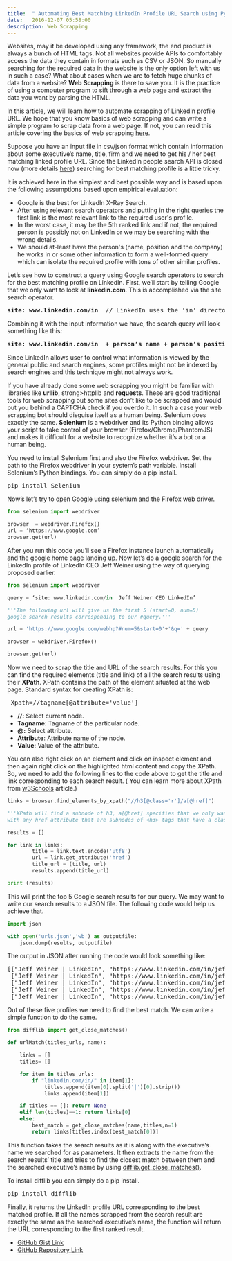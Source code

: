 ```yaml
---
title:  " Automating Best Matching LinkedIn Profile URL Search using Python and Selenium"
date:   2016-12-07 05:58:00
description: Web Scrapping 
---
```


Websites, may it be developed using any framework, the end product is always a bunch of HTML tags.  Not all websites provide APIs to comfortably access the data they contain in formats such as CSV or JSON. So manually searching for the required data in the website is the only option left with us in such a case? What about cases when we are to fetch huge chunks of data from a website? 
**Web Scrapping** is there to save you. It is the practice of using a computer program to sift through a web page and extract the data you want by parsing the HTML.

In this article, we will learn how to automate scrapping of LinkedIn profile URL. We hope that you know basics of web scrapping 
and can write a simple program to scrap data from a web page. If not, you can read this article covering the basics 
of web scrapping <a href="https://automatetheboringstuff.com/chapter11/" target="_blank">here</a>.

Suppose you have an input file in csv/json format which contain information about some executive’s name, title, firm and we need to get his / her best matching linked profile URL. Since the LinkedIn people search API is closed now (more details <a href="https://developer.linkedin.com/support/developer-program-transition" target="_blank">here</a>) searching for best matching profile is a little tricky.

It is achieved here in the simplest and best possible way and is based upon the following assumptions based upon empirical evaluation:

<ul>
	<li>Google is the best for LinkedIn X-Ray Search.</li>
	<li>After using relevant search operators and putting in the right queries the first link is the most relevant link to the required user's profile.</li>
	<li>In the worst case, it may be the 5th ranked link and if not, the required person is possibly not on LinkedIn or we may be searching with the wrong details.</li>
	<li>We should at-least have the person's (name, position and the company) he works in or some other information to form a well-formed query which can isolate the required profile with tons of other similar profiles.</li>
</ul>

Let’s see how to construct a query using Google search operators to search for the best matching profile on LinkedIn. First, we’ll start by telling Google that we only want to look at <strong>linkedin.com</strong>. This is accomplished via the site search operator.

<pre><strong>site: www.linkedin.com/in </strong> // LinkedIn uses the 'in' directory for public profiles</pre>

Combining it with the input information we have, the search query will look something like this: 

<pre><strong>site: www.linkedin.com/in  + person’s name + person’s position + person’s company</strong></pre>

Since LinkedIn allows user to control what information is viewed by the general public and search engines, some profiles might not be indexed by search engines and this technique might not always work.

If you have already done some web scrapping you might be familiar with libraries like <strong>urllib</strong>, strong>httplib</strong> and <strong>requests</strong>. These are good traditional tools for web scrapping but some sites don’t like to be scrapped and would put you behind a CAPTCHA check if you overdo it. In such a case your web scrapping bot should disguise itself as a human being. Selenium does exactly the same. <strong>Selenium</strong> is a webdriver and its Python binding allows your script to take control of your browser (Firefox/Chrome/PhantomJS) and makes it difficult for a website to recognize whether it’s a bot or a human being.

You need to install Selenium first and also the Firefox webdriver. Set the path to the Firefox webdriver in your system’s path variable. Install Selenium’s Python bindings. You can simply do a pip install.

<pre>
pip install Selenium
</pre>

Now’s let’s try to open Google using selenium and the Firefox web driver.

```python
from selenium import webdriver

browser  = webdriver.Firefox()
url = ‘https://www.google.com’
browser.get(url)
```

After you run this code you’ll see a Firefox instance launch automatically and the google home page landing up. Now let’s do a google search for the LinkedIn profile of LinkedIn CEO Jeff Weiner using the way of querying proposed earlier.

```python
from selenium import webdriver

query = ‘site: www.linkedin.com/in  Jeff Weiner CEO LinkedIn’

'''The following url will give us the first 5 (start=0, num=5) 
google search results corresponding to our #query.'''

url = 'https://www.google.com/webhp?#num=5&start=0'+'&q=' + query

browser = webdriver.Firefox()

browser.get(url)
```

Now we need to scrap the title and URL of the search results. For this you can find the required elements (title and link) of all the search results using their <strong>XPath</strong>. XPath contains the path of the element situated at the web page. Standard syntax for creating XPath is:

<pre> Xpath=//tagname[@attribute='value']</pre>
<ul>
	<li><strong>//:</strong> Select current node.</li>
	<li><strong>Tagname</strong>: Tagname of the particular node.</li>
	<li><strong>@:</strong> Select attribute.</li>
	<li><strong>Attribute</strong>: Attribute name of the node.</li>
	<li><strong>Value</strong>: Value of the attribute.</li>
</ul>

You can also right click on an element and click on inspect element and then again right click on the highlighted html content and copy the XPath. So, we need to add the following lines to the code above to get the title and link corresponding to each search result. 
( You can learn more about XPath from <a href="http://www.w3schools.com/xml/xpath_intro.asp" target="_blank">w3Schools</a> article.)

```python
links = browser.find_elements_by_xpath("//h3[@class='r']/a[@href]")

'''XPath will find a subnode of h3, a[@href] specifies that we only want <a> nodes 
with any href attribute that are subnodes of <h3> tags that have a class of ‘r’'''

results = []

for link in links:
        title = link.text.encode('utf8')
        url = link.get_attribute('href')
        title_url = (title, url)
        results.append(title_url)

print (results)
```

This will print the top 5 Google search results for our query. We may want to write our search results to a JSON file. The following code would help us achieve that.

```python
import json

with open('urls.json','wb') as outputfile:
    json.dump(results, outputfile) 
```

The output in JSON after running the code would look something like: 

<pre>
[["Jeff Weiner | LinkedIn", "https://www.linkedin.com/in/jeffweiner08"],
 ["Jeff Weiner | LinkedIn", "https://www.linkedin.com/in/jeffreyweiner"], 
 ["Jeff Weiner | LinkedIn", "https://www.linkedin.com/in/jeff-weiner-16a92a41"], 
 ["Jeff Weiner | LinkedIn", "https://www.linkedin.com/in/jeffweiner100"],
 ["Jeff Weiner | LinkedIn", "https://www.linkedin.com/in/jeffweiner"]]
</pre>

Out of these five profiles we need to find the best match. We can write a simple function to do the same.

```python
from difflib import get_close_matches()

def urlMatch(titles_urls, name):

    links = []
    titles= []

    for item in titles_urls:
        if "linkedin.com/in/" in item[1]:
            titles.append(item[0].split('|')[0].strip())
            links.append(item[1])

    if titles == []: return None
    elif len(titles)==1: return links[0]
    else:
        best_match = get_close_matches(name,titles,n=1)
        return links[titles.index(best_match[0])]
```

This function takes the search results as it is along with the executive’s name we searched for as parameters. It then extracts the name from the search results’ title and tries to find the closest match between them and the searched executive’s name by using <a href="https://docs.python.org/2/library/difflib.html#difflib.get_close_matches" target="_blank">difflib.get_close_matches()</a>. 

To install difflib you can simply do a pip install.
<pre>
pip install difflib
</pre>

Finally, it returns the LinkedIn profile URL corresponding to the best matched profile. If all the names scrapped from the search result are exactly the same as the searched executive’s name, the function will return the URL corresponding to the first ranked result.

<ul>
	<li><a href="https://gist.github.com/AkshayAgarwal007/46d2715292165f60f54657849502cccf" target="_blank">GitHub Gist Link</a></li>
	<li><a href="https://github.com/AkshayAgarwal007/LinkedinScrapper" target="_blank">GitHub Repository Link</a></li>
</ul>
